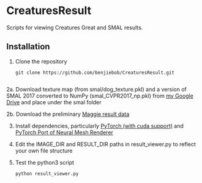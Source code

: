 # CreaturesResult
Scripts for viewing Creatures Great and SMAL results.

## Installation
1. Clone the repository
   ```
   git clone https://github.com/benjiebob/CreaturesResult.git
    
2a. Download texture map (from smal/dog_texture.pkl) and a version of SMAL 2017 converted to NumPy (smal_CVPR2017_np.pkl) from [my Google Drive](https://drive.google.com/open?id=1gPwA_tl1qrKiUkveE8PTsEOEMHtTw8br) and place under the smal folder

2b. Download the preliminary [Maggie result data](https://drive.google.com/drive/folders/1dDx1Kncmd4W9wdKZaSBoUy8oHu2Hl5PI?usp=sharing)

3. Install dependencies, particularly [PyTorch (with cuda support)](https://pytorch.org/) and [PyTorch Port of Neural Mesh Renderer](https://github.com/daniilidis-group/neural_renderer)

4. Edit the IMAGE_DIR and RESULT_DIR paths in result_viewer.py to reflect your own file structure

5. Test the python3 script
   ```
   python result_viewer.py
   ```
